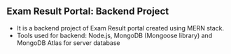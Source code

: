 Exam Result Portal: Backend Project
-----------------------------------
- It is a backend project of Exam Result portal created using MERN stack. 
- Tools used for backend: Node.js, MongoDB (Mongoose library) and MongoDB Atlas for server database